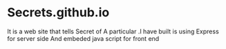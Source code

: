 # Secrets.github.io
It is a web site that tells Secret of A particular .I have built is using Express for server side And embeded java script for front end
